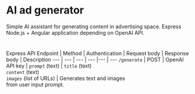# AI ad generator
Simple AI assistant for generating content in advertising space. Express Node.js + Angular application depending on OpenAI API.
#
Express API
Endpoint | Method | Authentication | Request body | Response body | Description
--- | --- | --- | --- |--- | ---
`/generate` | POST | OpenAI API key | `prompt` (text) | `title` (text) <br> `content` (text) <br> `images` (list of URLs) | Generates text and images <br> from user input prompt.
